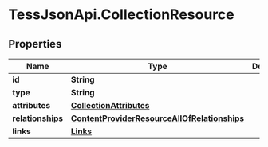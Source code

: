 # TessJsonApi.CollectionResource

## Properties

Name | Type | Description | Notes
------------ | ------------- | ------------- | -------------
**id** | **String** |  | [optional] 
**type** | **String** |  | [optional] 
**attributes** | [**CollectionAttributes**](CollectionAttributes.md) |  | [optional] 
**relationships** | [**ContentProviderResourceAllOfRelationships**](ContentProviderResourceAllOfRelationships.md) |  | [optional] 
**links** | [**Links**](Links.md) |  | [optional] 


